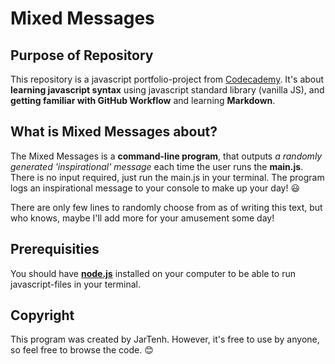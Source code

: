 # Mixed Messages

## Purpose of Repository

This repository is a javascript portfolio-project from [Codecademy](http://codecademy.com). It's about **learning javascript syntax** using javascript standard library (vanilla JS), and **getting familiar with GitHub Workflow** and learning **Markdown**.

## What is Mixed Messages about?

The Mixed Messages is a **command-line program**, that outputs _a randomly generated 'inspirational' message_ each time the user runs the **main.js**. There is no input required, just run the main.js in your terminal. The program logs an inspirational message to your console to make up your day! :smiley:

There are only few lines to randomly choose from as of writing this text, but who knows, maybe I'll add more for your amusement some day!

## Prerequisities

You should have [**node.js**](http:/nodejs.org) installed on your computer to be able to run javascript-files in your terminal.

## Copyright

This program was created by JarTenh. However, it's free to use by anyone, so feel free to browse the code. :blush: